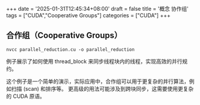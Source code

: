 +++
date = '2025-01-31T12:45:34+08:00'
draft = false
title = '概念 协作组'
tags = ["CUDA","Cooperative Groups"]
categories = ["CUDA"]
+++


## 合作组（Cooperative Groups）

`nvcc parallel_reduction.cu -o parallel_reduction`

例子展示了如何使用 thread_block 来同步线程块内的线程，实现高效的并行规约。

这个例子是一个简单的演示，实际应用中，合作组可以用于更复杂的并行算法，例如扫描 (scan) 和排序等。 更高级的用法可能涉及到跨块同步，这需要使用更复杂的 CUDA 原语。
